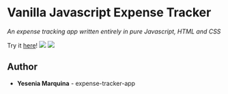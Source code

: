 # Vanilla Javascript Expense Tracker

_An expense tracking app written entirely in pure Javascript, HTML and CSS_

Try it [here](https://ymarqu.github.io/expense-tracker-app/)!
<image src="images/start_screen.png">
<image src="images/transaction_screen.png">

## Author

* **Yesenia Marquina** - expense-tracker-app

